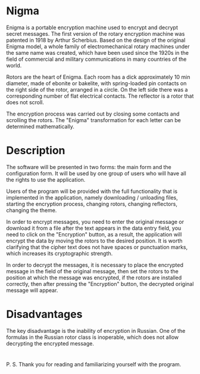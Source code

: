 # Nigma
Enigma is a portable encryption machine used to encrypt and decrypt secret messages. The first version of the rotary encryption machine was patented in 1918 by Arthur Scherbius. Based on the design of the original Enigma model, a whole family of electromechanical rotary machines under the same name was created, which have been used since the 1920s in the field of commercial and military communications in many countries of the world.

Rotors are the heart of Enigma. Each room has a dick approximately 10 min diameter, made of ebonite or bakelite, with spring-loaded pin contacts on the right side of the rotor, arranged in a circle. On the left side there was a corresponding number of flat electrical contacts.
The reflector is a rotor that does not scroll.

The encryption process was carried out by closing some contacts and scrolling the rotors. The "Enigma" transformation for each letter can be determined mathematically.

# Description
The software will be presented in two forms: the main form and the configuration form. It will be used by one group of users who will have all the rights to use the application.

Users of the program will be provided with the full functionality that is implemented in the application, namely downloading / unloading files, starting the encryption process, changing rotors, changing reflectors, changing the theme.

In order to encrypt messages, you need to enter the original message or download it from a file after the text appears in the data entry field, you need to click on the "Encryption" button, as a result, the application will encrypt the data by moving the rotors to the desired position. It is worth clarifying that the cipher text does not have spaces or punctuation marks, which increases its cryptographic strength.

In order to decrypt the messages, it is necessary to place the encrypted message in the field of the original message, then set the rotors to the position at which the message was encrypted, if the rotors are installed correctly, then after pressing the "Encryption" button, the decrypted original message will appear.

# Disadvantages
The key disadvantage is the inability of encryption in Russian. One of the formulas in the Russian rotor class is inoperable, which does not allow decrypting the encrypted message.

#
P. S. Thank you for reading and familiarizing yourself with the program.
